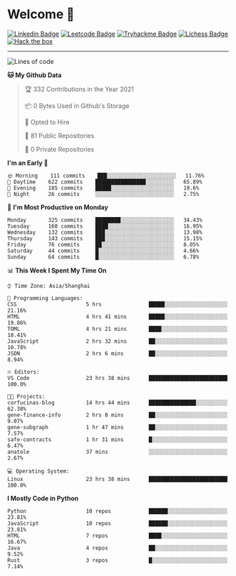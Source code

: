 # Welcome 👋

[![Linkedin Badge](https://img.shields.io/badge/-PedroTorres-blue?style=flat-square&logo=Linkedin&logoColor=white&link=https://www.linkedin.com/in/PedroTorres/)](https://www.linkedin.com/in/pedro-torres-cruz/)
[![Leetcode Badge](https://img.shields.io/badge/profile-leetcode-green)](https://leetcode.com/corfucinas/)
[![Tryhackme Badge](https://img.shields.io/badge/profile-tryhackme-blue)](https://tryhackme.com/p/Corfucinas/)
[![Lichess Badge](https://img.shields.io/badge/challenge_me-lichess-yellow)](https://lichess.org/@/Corfucinas)
[![Hack the box](https://img.shields.io/badge/hack_the_box-profile-red)](https://www.hackthebox.eu/profile/375826)

---

<!--START_SECTION:waka-->
![Lines of code](https://img.shields.io/badge/From%20Hello%20World%20I%27ve%20Written-1.5%20million%20lines%20of%20code-blue)

**🐱 My Github Data** 

> 🏆 332 Contributions in the Year 2021
 > 
> 📦 0 Bytes Used in Github's Storage 
 > 
> 💼 Opted to Hire
 > 
> 📜 81 Public Repositories 
 > 
> 🔑 0 Private Repositories  
 > 
**I'm an Early 🐤** 

```text
🌞 Morning    111 commits    ███░░░░░░░░░░░░░░░░░░░░░░   11.76% 
🌆 Daytime    622 commits    ████████████████░░░░░░░░░   65.89% 
🌃 Evening    185 commits    █████░░░░░░░░░░░░░░░░░░░░   19.6% 
🌙 Night      26 commits     ░░░░░░░░░░░░░░░░░░░░░░░░░   2.75%

```
📅 **I'm Most Productive on Monday** 

```text
Monday       325 commits    ████████░░░░░░░░░░░░░░░░░   34.43% 
Tuesday      160 commits    ████░░░░░░░░░░░░░░░░░░░░░   16.95% 
Wednesday    132 commits    ███░░░░░░░░░░░░░░░░░░░░░░   13.98% 
Thursday     143 commits    ███░░░░░░░░░░░░░░░░░░░░░░   15.15% 
Friday       76 commits     ██░░░░░░░░░░░░░░░░░░░░░░░   8.05% 
Saturday     44 commits     █░░░░░░░░░░░░░░░░░░░░░░░░   4.66% 
Sunday       64 commits     █░░░░░░░░░░░░░░░░░░░░░░░░   6.78%

```


📊 **This Week I Spent My Time On** 

```text
⌚︎ Time Zone: Asia/Shanghai

💬 Programming Languages: 
CSS                      5 hrs               █████░░░░░░░░░░░░░░░░░░░░   21.16% 
HTML                     4 hrs 41 mins       █████░░░░░░░░░░░░░░░░░░░░   19.86% 
TOML                     4 hrs 21 mins       ████░░░░░░░░░░░░░░░░░░░░░   18.41% 
JavaScript               2 hrs 32 mins       ██░░░░░░░░░░░░░░░░░░░░░░░   10.78% 
JSON                     2 hrs 6 mins        ██░░░░░░░░░░░░░░░░░░░░░░░   8.94%

🔥 Editors: 
VS Code                  23 hrs 38 mins      █████████████████████████   100.0%

🐱‍💻 Projects: 
corfucinas-blog          14 hrs 44 mins      ███████████████░░░░░░░░░░   62.38% 
gene-finance-info        2 hrs 8 mins        ██░░░░░░░░░░░░░░░░░░░░░░░   9.07% 
gene-subgraph            1 hr 47 mins        ██░░░░░░░░░░░░░░░░░░░░░░░   7.57% 
safe-contracts           1 hr 31 mins        █░░░░░░░░░░░░░░░░░░░░░░░░   6.47% 
anatole                  37 mins             ░░░░░░░░░░░░░░░░░░░░░░░░░   2.67%

💻 Operating System: 
Linux                    23 hrs 38 mins      █████████████████████████   100.0%

```

**I Mostly Code in Python** 

```text
Python                   10 repos            ██████░░░░░░░░░░░░░░░░░░░   23.81% 
JavaScript               10 repos            ██████░░░░░░░░░░░░░░░░░░░   23.81% 
HTML                     7 repos             ████░░░░░░░░░░░░░░░░░░░░░   16.67% 
Java                     4 repos             ██░░░░░░░░░░░░░░░░░░░░░░░   9.52% 
Rust                     3 repos             █░░░░░░░░░░░░░░░░░░░░░░░░   7.14%

```



<!--END_SECTION:waka-->
